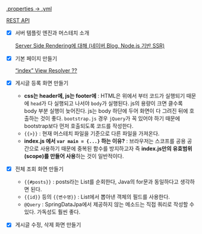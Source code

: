 
[.properties → .yml](https://github.com/dheldh77/groupstudy_samsung_mechatronics_euv/blob/master/vue_spring_aws/2022_03_07/properties_to_yml.md)

[REST API](https://github.com/dheldh77/groupstudy_samsung_mechatronics_euv/blob/master/vue_spring_aws/2022_03_07/rest_api.md)

- [x]  서버 템플릿 엔진과 머스테치 소개
    
    [Server Side Rendering에 대해 (네이버 Blog, Node.js 기반 SSR)](https://d2.naver.com/helloworld/7804182)
    
- [x]  기본 페이지 만들기
    
    [“index” View Resolver ??](https://github.com/dheldh77/groupstudy_samsung_mechatronics_euv/blob/master/vue_spring_aws/2022_03_07/view_resolver.md)
    
- [x]  게시글 등록 화면 만들기
    - **css는 header에, js는 footer에** : HTML은 위에서 부터 코드가 실행되기 때문에 `head`가 다 실행되고 나서야 `body`가 실행된다. js의 용량이 크면 클수록 body 부분 실행이 늦어진다. js는 body 하단에 두어 화면이 다 그려진 뒤에 호출하는 것이 좋다. `bootstrap.js` 경우 `jQuery`가 꼭 있어야 하기 때문에 bootstrap보다 먼저 호출되도록 코드를 작성한다.
    - `{{>}}` : 현재 머스테치 파일을 기준으로 다른 파일을 가져온다.
    - **index.js 에서 `var main = {...}` 하는 이유?** : 브라우저는 스코프를 공용 공간으로 사용하기 때문에 중복된 함수를 방지하고자 즉 **index.js만의 유효범위(scope)를 만들어 사용**하는 것이 일반적이다.
- [x]  전체 조회 화면 만들기
    - `{{#posts}}` : posts라는 List를 순회한다, Java의 for문과 동일하다고 생각하면 된다.
    - `{{id}}` 등의 `{{변수명}}` : List에서 뽑아낸 객체의 필드를 사용한다.
    - `@Query` : SpringDataJpa에서 제공하지 않는 메소드는 직접 쿼리로 작성할 수 있다. 가독성도 훨씬 좋다.
- [x]  게시글 수정, 삭제 화면 만들기
